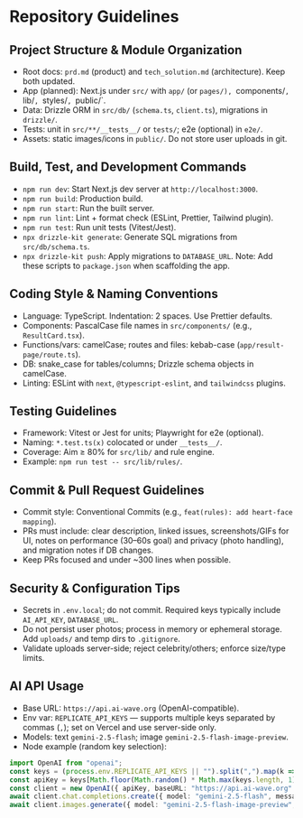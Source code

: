 # Repository Guidelines

## Project Structure & Module Organization
- Root docs: `prd.md` (product) and `tech_solution.md` (architecture). Keep both updated.
- App (planned): Next.js under `src/` with `app/` (or `pages/), `components/`, `lib/`, `styles/`, `public/`.
- Data: Drizzle ORM in `src/db/` (`schema.ts`, `client.ts`), migrations in `drizzle/`.
- Tests: unit in `src/**/__tests__/` or `tests/`; e2e (optional) in `e2e/`.
- Assets: static images/icons in `public/`. Do not store user uploads in git.

## Build, Test, and Development Commands
- `npm run dev`: Start Next.js dev server at `http://localhost:3000`.
- `npm run build`: Production build.
- `npm run start`: Run the built server.
- `npm run lint`: Lint + format check (ESLint, Prettier, Tailwind plugin).
- `npm run test`: Run unit tests (Vitest/Jest).
- `npx drizzle-kit generate`: Generate SQL migrations from `src/db/schema.ts`.
- `npx drizzle-kit push`: Apply migrations to `DATABASE_URL`.
Note: Add these scripts to `package.json` when scaffolding the app.

## Coding Style & Naming Conventions
- Language: TypeScript. Indentation: 2 spaces. Use Prettier defaults.
- Components: PascalCase file names in `src/components/` (e.g., `ResultCard.tsx`).
- Functions/vars: camelCase; routes and files: kebab-case (`app/result-page/route.ts`).
- DB: snake_case for tables/columns; Drizzle schema objects in camelCase.
- Linting: ESLint with `next`, `@typescript-eslint`, and `tailwindcss` plugins.

## Testing Guidelines
- Framework: Vitest or Jest for units; Playwright for e2e (optional).
- Naming: `*.test.ts(x)` colocated or under `__tests__/`.
- Coverage: Aim ≥ 80% for `src/lib/` and rule engine.
- Example: `npm run test -- src/lib/rules/`.

## Commit & Pull Request Guidelines
- Commit style: Conventional Commits (e.g., `feat(rules): add heart-face mapping`).
- PRs must include: clear description, linked issues, screenshots/GIFs for UI, notes on performance (30–60s goal) and privacy (photo handling), and migration notes if DB changes.
- Keep PRs focused and under ~300 lines when possible.

## Security & Configuration Tips
- Secrets in `.env.local`; do not commit. Required keys typically include `AI_API_KEY`, `DATABASE_URL`.
- Do not persist user photos; process in memory or ephemeral storage. Add `uploads/` and temp dirs to `.gitignore`.
- Validate uploads server-side; reject celebrity/others; enforce size/type limits.

## AI API Usage
- Base URL: `https://api.ai-wave.org` (OpenAI-compatible).
- Env var: `REPLICATE_API_KEYS` — supports multiple keys separated by commas (`,`); set on Vercel and use server-side only.
- Models: text `gemini-2.5-flash`; image `gemini-2.5-flash-image-preview`.
- Node example (random key selection):
```ts
import OpenAI from "openai";
const keys = (process.env.REPLICATE_API_KEYS || "").split(",").map(k => k.trim()).filter(Boolean);
const apiKey = keys[Math.floor(Math.random() * Math.max(keys.length, 1))];
const client = new OpenAI({ apiKey, baseURL: "https://api.ai-wave.org" });
await client.chat.completions.create({ model: "gemini-2.5-flash", messages: [{ role: "user", content: "建议发型" }] });
await client.images.generate({ model: "gemini-2.5-flash-image-preview", prompt: "短发示意图" });
```

